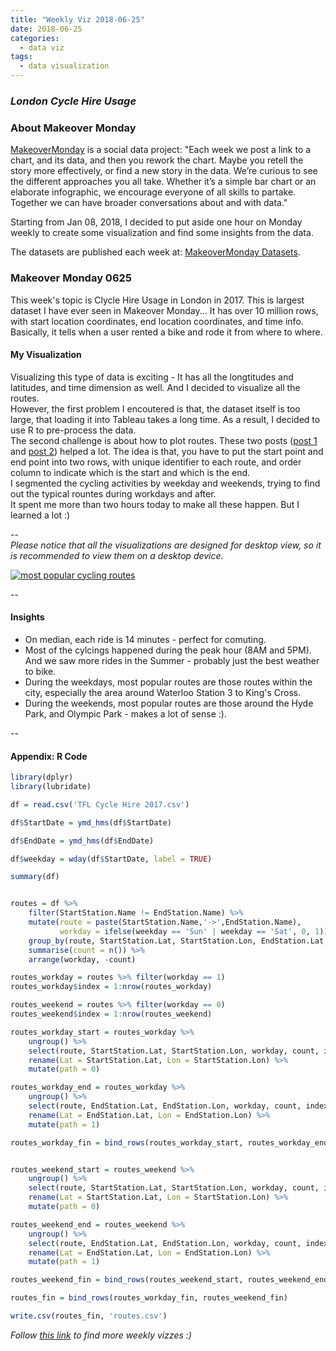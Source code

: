 ```yaml
---
title: "Weekly Viz 2018-06-25"
date: 2018-06-25
categories:
  - data viz
tags:
  - data visualization
---
```


### *London Cycle Hire Usage*


### About Makeover Monday

[MakeoverMonday](http://www.makeovermonday.co.uk/) is a social data project:
"Each week we post a link to a chart, and its data, and then you rework the chart.
Maybe you retell the story more effectively, or find a new story in the data.
We’re curious to see the different approaches you all take. Whether it’s a simple bar chart or an elaborate infographic, we encourage everyone of all skills to partake.
Together we can have broader conversations about and with data."

Starting from Jan 08, 2018, I decided to put aside one hour on Monday weekly to create some visualization and find some insights from the data.

The datasets are published each week at: [MakeoverMonday Datasets](http://www.makeovermonday.co.uk/data/).

### Makeover Monday 0625

This week's topic is Clycle Hire Usage in London in 2017. This is largest dataset I have ever seen in Makeover Monday... It has over 10 million rows, with start location coordinates, end location coordinates, and time info.
Basically, it tells when a user rented a bike and rode it from where to where.  


#### My Visualization

Visualizing this type of data is exciting - It has all the longtitudes and latitudes, and time dimension as well. And I decided to visualize all the routes.  
However, the first problem I encoutered is that, the dataset itself is too large, that loading it into Tableau takes a long time. As a result, I decided to use R to pre-process the data.  
The second challenge is about how to plot routes. These two posts ([post 1](https://onlinehelp.tableau.com/current/pro/desktop/en-us/maps_howto_origin_destination.html) and [post 2](https://community.tableau.com/thread/122366)) helped a lot.
The idea is that, you have to put the start point and end point into two rows, with unique identifier to each route, and order column to indicate which is the start and which is the end.  
I segmented the cycling activities by weekday and weekends, trying to find out the typical rountes during workdays and after.  
It spent me more than two hours today to make all these happen. But I learned a lot :)  

--  
*Please notice that all the visualizations are designed for desktop view, so it is recommended to view them on a desktop device.*  

<div class='tableauPlaceholder' id='viz1529988998733' style='position: relative'>
<noscript><a href='#'>
  <img alt='most popular cycling routes ' src='https:&#47;&#47;public.tableau.com&#47;static&#47;images&#47;Ma&#47;MakeOverMonday0625&#47;mostpopularcyclingroutes&#47;1_rss.png' style='border: none' />
</a></noscript>
<object class='tableauViz'  style='display:none;'>
  <param name='host_url' value='https%3A%2F%2Fpublic.tableau.com%2F' />
  <param name='embed_code_version' value='3' />
  <param name='site_root' value='' />
  <param name='name' value='MakeOverMonday0625&#47;mostpopularcyclingroutes' />
  <param name='tabs' value='no' />
  <param name='toolbar' value='yes' />
  <param name='static_image' value='https:&#47;&#47;public.tableau.com&#47;static&#47;images&#47;Ma&#47;MakeOverMonday0625&#47;mostpopularcyclingroutes&#47;1.png' />
  <param name='animate_transition' value='yes' />
  <param name='display_static_image' value='yes' />
  <param name='display_spinner' value='yes' />
  <param name='display_overlay' value='yes' />
  <param name='display_count' value='yes' />
  <param name='filter' value='publish=yes' />
</object></div>               
<script type='text/javascript'>            
  var divElement = document.getElementById('viz1529988998733');     
  var vizElement = divElement.getElementsByTagName('object')[0];     
  vizElement.style.width='800px';vizElement.style.height='827px';      
  var scriptElement = document.createElement('script');              
  scriptElement.src = 'https://public.tableau.com/javascripts/api/viz_v1.js';      
  vizElement.parentNode.insertBefore(scriptElement, vizElement);              
</script>  

--  

#### Insights
* On median, each ride is 14 minutes - perfect for comuting.  
* Most of the cylcings happened during the peak hour (8AM and 5PM). And we saw more rides in the Summer - probably just the best weather to bike.  
* During the weekdays, most popular routes are those routes within the city, especially the area around Waterloo Station 3 to King's Cross.  
* During the weekends, most popular routes are those around the Hyde Park, and Olympic Park - makes a lot of sense :).  

--  

#### Appendix: R Code


```r  
library(dplyr)  
library(lubridate)  

df = read.csv('TFL Cycle Hire 2017.csv')  

df$StartDate = ymd_hms(df$StartDate)  

df$EndDate = ymd_hms(df$EndDate)  

df$weekday = wday(df$StartDate, label = TRUE)  

summary(df)  


routes = df %>%  
    filter(StartStation.Name != EndStation.Name) %>%  
    mutate(route = paste(StartStation.Name,'->',EndStation.Name),  
           workday = ifelse(weekday == 'Sun' | weekday == 'Sat', 0, 1)) %>%  
    group_by(route, StartStation.Lat, StartStation.Lon, EndStation.Lat, EndStation.Lon, workday) %>%  
    summarise(count = n()) %>%  
    arrange(workday, -count)  

routes_workday = routes %>% filter(workday == 1)  
routes_workday$index = 1:nrow(routes_workday)  

routes_weekend = routes %>% filter(workday == 0)  
routes_weekend$index = 1:nrow(routes_weekend)  

routes_workday_start = routes_workday %>%  
    ungroup() %>%  
    select(route, StartStation.Lat, StartStation.Lon, workday, count, index) %>%  
    rename(Lat = StartStation.Lat, Lon = StartStation.Lon) %>%  
    mutate(path = 0)  

routes_workday_end = routes_workday %>%  
    ungroup() %>%  
    select(route, EndStation.Lat, EndStation.Lon, workday, count, index) %>%  
    rename(Lat = EndStation.Lat, Lon = EndStation.Lon) %>%  
    mutate(path = 1)  

routes_workday_fin = bind_rows(routes_workday_start, routes_workday_end)  


routes_weekend_start = routes_weekend %>%  
    ungroup() %>%  
    select(route, StartStation.Lat, StartStation.Lon, workday, count, index) %>%  
    rename(Lat = StartStation.Lat, Lon = StartStation.Lon) %>%  
    mutate(path = 0)  

routes_weekend_end = routes_weekend %>%  
    ungroup() %>%  
    select(route, EndStation.Lat, EndStation.Lon, workday, count, index) %>%  
    rename(Lat = EndStation.Lat, Lon = EndStation.Lon) %>%  
    mutate(path = 1)  

routes_weekend_fin = bind_rows(routes_weekend_start, routes_weekend_end)  

routes_fin = bind_rows(routes_workday_fin, routes_weekend_fin)  

write.csv(routes_fin, 'routes.csv')  

```  


*Follow [this link](https://yudong-94.github.io/personal-website/project/MakeOverMonday2018/) to find more weekly vizzes :)*
